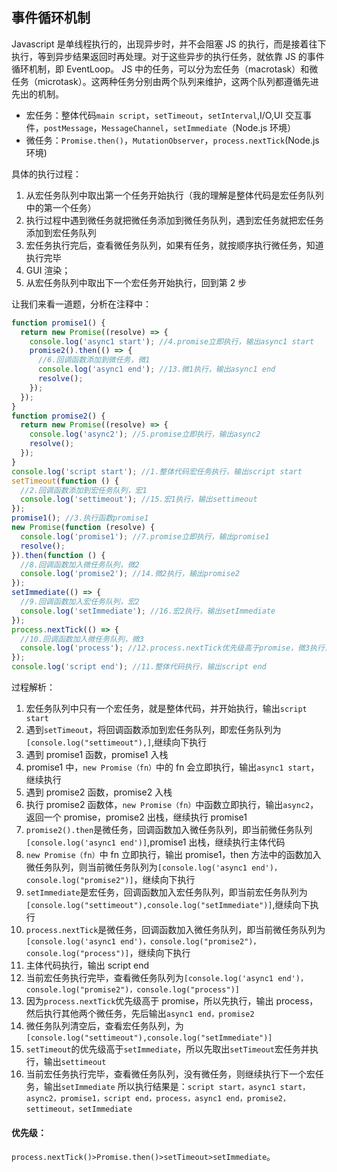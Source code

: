 ## 事件循环机制

Javascript 是单线程执行的，出现异步时，并不会阻塞 JS 的执行，而是接着往下执行，等到异步结果返回时再处理。对于这些异步的执行任务，就依靠 JS 的事件循环机制，即 EventLoop。
JS 中的任务，可以分为宏任务（macrotask）和微任务（microtask）。这两种任务分别由两个队列来维护，这两个队列都遵循先进先出的机制。

- 宏任务：整体代码`main script`，`setTimeout`，`setInterval`,I/O,UI 交互事件，`postMessage`，`MessageChannel`，`setImmediate`（Node.js 环境）
- 微任务：`Promise.then()`，`MutationObserver`，`process.nextTick`(Node.js 环境)

具体的执行过程：

1. 从宏任务队列中取出第一个任务开始执行（我的理解是整体代码是宏任务队列中的第一个任务）
2. 执行过程中遇到微任务就把微任务添加到微任务队列，遇到宏任务就把宏任务添加到宏任务队列
3. 宏任务执行完后，查看微任务队列，如果有任务，就按顺序执行微任务，知道执行完毕
4. GUI 渲染；
5. 从宏任务队列中取出下一个宏任务开始执行，回到第 2 步

让我们来看一道题，分析在注释中：

```js
function promise1() {
  return new Promise((resolve) => {
    console.log('async1 start'); //4.promise立即执行，输出async1 start
    promise2().then(() => {
      //6.回调函数添加到微任务，微1
      console.log('async1 end'); //13.微1执行，输出async1 end
      resolve();
    });
  });
}
function promise2() {
  return new Promise((resolve) => {
    console.log('async2'); //5.promise立即执行，输出async2
    resolve();
  });
}
console.log('script start'); //1.整体代码宏任务执行，输出script start
setTimeout(function () {
  //2.回调函数添加到宏任务队列，宏1
  console.log('settimeout'); //15.宏1执行，输出settimeout
});
promise1(); //3.执行函数promise1
new Promise(function (resolve) {
  console.log('promise1'); //7.promise立即执行，输出promise1
  resolve();
}).then(function () {
  //8.回调函数加入微任务队列，微2
  console.log('promise2'); //14.微2执行，输出promise2
});
setImmediate(() => {
  //9.回调函数加入宏任务队列，宏2
  console.log('setImmediate'); //16.宏2执行，输出setImmediate
});
process.nextTick(() => {
  //10.回调函数加入微任务队列，微3
  console.log('process'); //12.process.nextTick优先级高于promise，微3执行，输出process
});
console.log('script end'); //11.整体代码执行，输出script end
```

过程解析：

1. 宏任务队列中只有一个宏任务，就是整体代码，并开始执行，输出`script start`
2. 遇到`setTimeout`，将回调函数添加到宏任务队列，即宏任务队列为`[console.log("settimeout"),]`,继续向下执行
3. 遇到 promise1 函数，promise1 入栈
4. promise1 中，`new Promise（fn）`中的 fn 会立即执行，输出`async1 start`，继续执行
5. 遇到 promise2 函数，promise2 入栈
6. 执行 promise2 函数体，`new Promise（fn）`中函数立即执行，输出`async2`，返回一个 promise，promise2 出栈，继续执行 promise1
7. `promise2().then`是微任务，回调函数加入微任务队列，即当前微任务队列`[console.log('async1 end')]`,promise1 出栈，继续执行主体代码
8. `new Promise（fn）`中 fn 立即执行，输出 promise1，then 方法中的函数加入微任务队列，则当前微任务队列为`[console.log('async1 end')，console.log("promise2")]`，继续向下执行
9. `setImmediate`是宏任务，回调函数加入宏任务队列，即当前宏任务队列为`[console.log("settimeout"),console.log("setImmediate")]`,继续向下执行
10. `process.nextTick`是微任务，回调函数加入微任务队列，即当前微任务队列为`[console.log('async1 end')，console.log("promise2")，console.log("process")]`，继续向下执行
11. 主体代码执行，输出 script end
12. 当前宏任务执行完毕，查看微任务队列为`[console.log('async1 end')，console.log("promise2")，console.log("process")]`
13. 因为`process.nextTick`优先级高于 promise，所以先执行，输出 process，然后执行其他两个微任务，先后输出`async1 end，promise2`
14. 微任务队列清空后，查看宏任务队列，为`[console.log("settimeout"),console.log("setImmediate")]`
15. `setTimeout`的优先级高于`setImmediate`，所以先取出`setTimeout`宏任务并执行，输出`settimeout`
16. 当前宏任务执行完毕，查看微任务队列，没有微任务，则继续执行下一个宏任务，输出`setImmediate`
    所以执行结果是：`script start，async1 start，async2，promise1，script end，process，async1 end，promise2，settimeout，setImmediate`<br>

#### 优先级：

`process.nextTick()>Promise.then()>setTimeout>setImmediate`。
